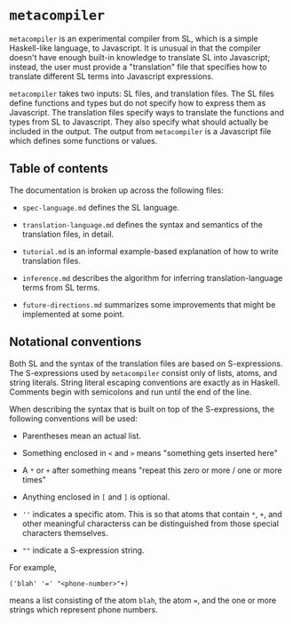 # `metacompiler`

`metacompiler` is an experimental compiler from SL, which is a simple Haskell-like language, to Javascript. It is unusual in that the compiler doesn't have enough built-in knowledge to translate SL into Javascript; instead, the user must provide a "translation" file that specifies how to translate different SL terms into Javascript expressions.

`metacompiler` takes two inputs: SL files, and translation files. The SL files define functions and types but do not specify how to express them as Javascript. The translation files specify ways to translate the functions and types from SL to Javascript. They also specify what should actually be included in the output. The output from `metacompiler` is a Javascript file which defines some functions or values.

## Table of contents

The documentation is broken up across the following files:

 *  `spec-language.md` defines the SL language.

 *  `translation-language.md` defines the syntax and semantics of the translation files, in detail.

 *  `tutorial.md` is an informal example-based explanation of how to write translation files.
 
 *  `inference.md` describes the algorithm for inferring translation-language terms from SL terms.

 *  `future-directions.md` summarizes some improvements that might be implemented at some point.

## Notational conventions

Both SL and the syntax of the translation files are based on S-expressions. The S-expressions used by `metacompiler` consist only of lists, atoms, and string literals. String literal escaping conventions are exactly as in Haskell. Comments begin with semicolons and run until the end of the line.

When describing the syntax that is built on top of the S-expressions, the following conventions will be used:

 *  Parentheses mean an actual list.

 *  Something enclosed in `<` and `>` means "something gets inserted here"

 *  A `*` or `+` after something means "repeat this zero or more / one or more times"

 *  Anything enclosed in `[` and `]` is optional.

 *  `''` indicates a specific atom. This is so that atoms that contain `*`, `+`, and other meaningful characterss can be distinguished from those special characters themselves.

 *  `""` indicate a S-expression string.

For example,

```
('blah' '=' "<phone-number>"+)
```

means a list consisting of the atom `blah`, the atom `=`, and the one or more strings which represent phone numbers.
